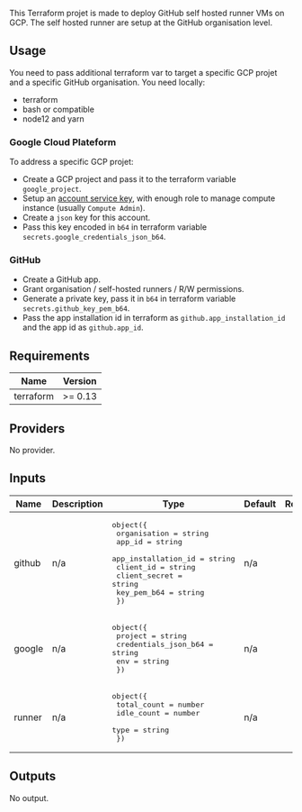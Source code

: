 This Terraform projet is made to deploy GitHub self hosted runner VMs on GCP.
The self hosted runner are setup at the GitHub organisation level.

## Usage
You need to pass additional terraform var to target a specific GCP projet and a
specific GitHub organisation. You need locally:
* terraform
* bash or compatible
* node12 and yarn

### Google Cloud Plateform
To address a specific GCP projet:
* Create a GCP project and pass it to the terraform variable `google_project`.
* Setup an [account service key](https://cloud.google.com/iam/docs/creating-managing-service-account-keys), with enough role to manage compute instance (usually `Compute Admin`).
* Create a `json` key for this account.
* Pass this key encoded in `b64` in terraform variable `secrets.google_credentials_json_b64`.

### GitHub
* Create a GitHub app.
* Grant organisation / self-hosted runners / R/W permissions.
* Generate a private key, pass it in `b64` in terraform variable `secrets.github_key_pem_b64`.
* Pass the app installation id in terraform as `github.app_installation_id` and the app id as `github.app_id`.

<!-- BEGINNING OF PRE-COMMIT-TERRAFORM DOCS HOOK -->
## Requirements

| Name | Version |
|------|---------|
| terraform | >= 0.13 |

## Providers

No provider.

## Inputs

| Name | Description | Type | Default | Required |
|------|-------------|------|---------|:--------:|
| github | n/a | <pre>object({<br>    organisation        = string<br>    app_id              = string<br>    app_installation_id = string<br>    client_id           = string<br>    client_secret       = string<br>    key_pem_b64         = string<br>  })</pre> | n/a | yes |
| google | n/a | <pre>object({<br>    project              = string<br>    credentials_json_b64 = string<br>    env                  = string<br>  })</pre> | n/a | yes |
| runner | n/a | <pre>object({<br>    total_count = number<br>    idle_count  = number<br>    type        = string<br>  })</pre> | n/a | yes |

## Outputs

No output.

<!-- END OF PRE-COMMIT-TERRAFORM DOCS HOOK -->
